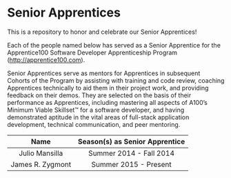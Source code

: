 # Senior Apprentices
This is a repository to honor and celebrate our Senior Apprentices!

Each of the people named below has served as a Senior Apprentice for the Apprentice100 Software Developer Apprenticeship Program (http://apprentice100.com). 

Senior Apprentices serve as mentors for Apprentices in subsequent Cohorts of the Program by assisting with training and code review, coaching Apprentices technically to aid them in their project work, and providing feedback on their demos. They are selected on the basis of their performance as Apprentices, including mastering all aspects of A100’s Minimum Viable Skillset™ for a software developer, and having demonstrated aptitude in the vital areas of full-stack application development, technical communication, and peer mentoring.


Name  | Season(s) as Senior Apprentice
:-------------: | :-------------:
Julio Mansilla | Summer 2014 - Fall 2014
James R. Zygmont | Summer 2015 - Present



